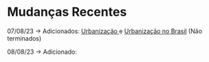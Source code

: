 # Mudanças Recentes

07/08/23 -> Adicionados: [Urbanização ](geografia/urbanizacao/)e [Urbanização no Brasil](geografia/urbanizacao/urbanizacao-no-brasil.md) (Não terminados)

08/08/23 -> Adicionado:&#x20;
